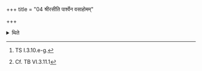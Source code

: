 +++
title = "04 श्रीरसीति पार्श्वेन वसाहोमम्"

+++

<details><summary>थिते</summary>

4. With śrírasi[^1] he stirs up the gravy (in the gravy-offering-ladle) by means of the thoracic wall.[^2]  


[^1]: TS I.3.10.e-g.  

[^2]: Cf. TB VI.3.11.1
</details>
